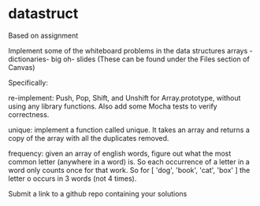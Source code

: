 # datastruct

Based on assignment 

Implement some of the whiteboard problems in the data structures arrays - dictionaries- big oh- slides (These can be found under the Files section of Canvas)

Specifically:

re-implement: Push, Pop, Shift, and Unshift for Array.prototype, without using any library functions. Also add some Mocha tests to verify correctness.

unique: implement a function called unique. It takes an array and returns a copy of the array with all the duplicates removed.

frequency: given an array of english words, figure out what the most common letter (anywhere in a word) is. So each occurrence of a letter in a word only counts once for that work. So for [ 'dog', 'book', 'cat', 'box' ] the letter o occurs in 3 words (not 4 times).

Submit a link to a github repo containing your solutions